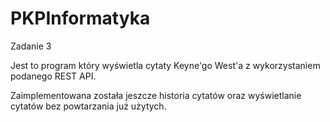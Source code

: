 # PKPInformatyka

Zadanie 3

Jest to program który wyświetla cytaty Keyne'go West'a z wykorzystaniem podanego REST API.

Zaimplementowana została jeszcze historia cytatów oraz wyświetlanie cytatów bez powtarzania już użytych.
